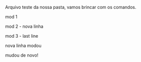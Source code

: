 Arquivo teste da nossa pasta, vamos brincar com os comandos.

mod 1

mod 2 - nova linha

mod 3 - last line

nova linha modou

mudou de novo!
